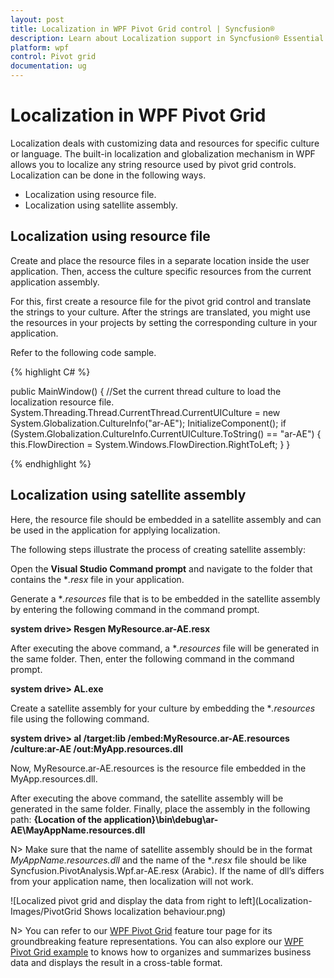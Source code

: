 ```yaml
---
layout: post
title: Localization in WPF Pivot Grid control | Syncfusion®
description: Learn about Localization support in Syncfusion® Essential Studio® WPF Pivot Grid control, its elements and more.
platform: wpf
control: Pivot grid
documentation: ug
---
```


# Localization in WPF Pivot Grid

Localization deals with customizing data and resources for specific culture or language. The built-in localization and globalization mechanism in WPF allows you to localize any string resource used by pivot grid controls. Localization can be done in the following ways.

* Localization using resource file.
* Localization using satellite assembly.

## Localization using resource file

Create and place the resource files in a separate location inside the user application. Then, access the culture specific resources from the current application assembly.

For this, first create a resource file for the pivot grid control and translate the strings to your culture. After the strings are translated, you might use the resources in your projects by setting the corresponding culture in your application.

Refer to the following code sample.

{% highlight C# %}

public MainWindow() {
    //Set the current thread culture to load the localization resource file.
    System.Threading.Thread.CurrentThread.CurrentUICulture = new System.Globalization.CultureInfo("ar-AE");
    InitializeComponent();
    if (System.Globalization.CultureInfo.CurrentUICulture.ToString() == "ar-AE") {
        this.FlowDirection = System.Windows.FlowDirection.RightToLeft;
    }
}

{% endhighlight %}

## Localization using satellite assembly

Here, the resource file should be embedded in a satellite assembly and can be used in the application for applying localization.

The following steps illustrate the process of creating satellite assembly:

Open the **Visual Studio Command prompt** and navigate to the folder that contains the **.resx* file in your application. 

Generate a **.resources* file that is to be embedded in the satellite assembly by entering the following command in the command prompt.

**system drive> Resgen MyResource.ar-AE.resx**

After executing the above command, a **.resources* file will be generated in the same folder. Then, enter the following command in the command prompt.

**system drive> AL.exe**

Create a satellite assembly for your culture by embedding the **.resources* file using the following command.

**system drive> al /target:lib /embed:MyResource.ar-AE.resources /culture:ar-AE /out:MyApp.resources.dll**

Now, MyResource.ar-AE.resources is the resource file embedded in the MyApp.resources.dll.

After executing the above command, the satellite assembly will be generated in the same folder. Finally, place the assembly in the following path:
**{Location of the application}\bin\debug\ar-AE\MayAppName.resources.dll**

N> Make sure that the name of satellite assembly should be in the format *MyAppName.resources.dll* and the name of the **.resx* file should be like Syncfusion.PivotAnalysis.Wpf.ar-AE.resx (Arabic). If the name of dll’s differs from your application name, then localization will not work.

![Localized pivot grid and display the data from right to left](Localization-Images/PivotGrid Shows localization behaviour.png)

N> You can refer to our [WPF Pivot Grid](https://www.syncfusion.com/wpf-controls/pivot-grid) feature tour page for its groundbreaking feature representations. You can also explore our [WPF Pivot Grid example](https://github.com/syncfusion/wpf-demos) to knows how to organizes and summarizes business data and displays the result in a cross-table format.